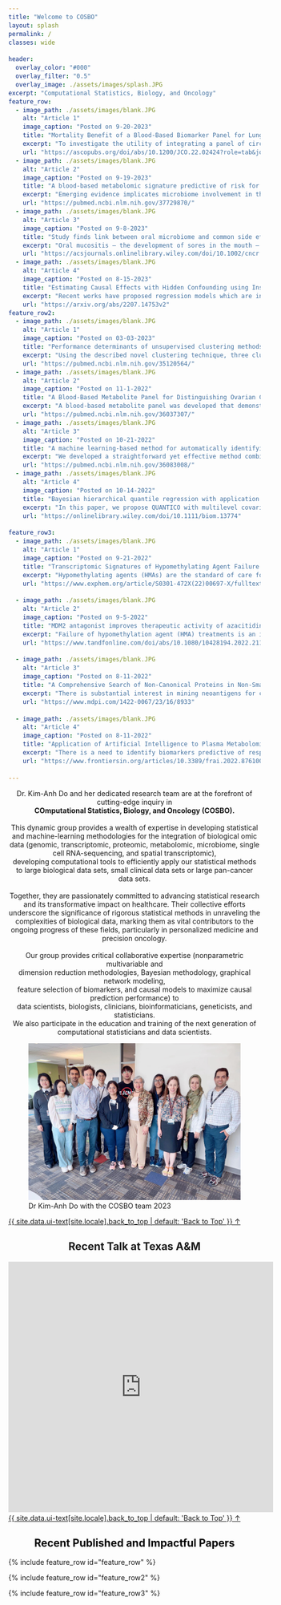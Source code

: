 ```yaml
---
title: "Welcome to COSBO"
layout: splash
permalink: /
classes: wide

header:
  overlay_color: "#000"
  overlay_filter: "0.5"
  overlay_image: ./assets/images/splash.JPG
excerpt: "Computational Statistics, Biology, and Oncology"
feature_row:
  - image_path: ./assets/images/blank.JPG
    alt: "Article 1"
    image_caption: "Posted on 9-20-2023"
    title: "Mortality Benefit of a Blood-Based Biomarker Panel for Lung Cancer on the Basis of the Prostate, Lung, Colorectal, and Ovarian Cohort"
    excerpt: "To investigate the utility of integrating a panel of circulating protein biomarkers in combination with a risk model on the basis of subject characteristics to identify individuals at high risk of harboring a lethal lung cancer... <br/><br/> (Click on title to read more)"
    url: "https://ascopubs.org/doi/abs/10.1200/JCO.22.02424?role=tab&journalCode=jco"
  - image_path: ./assets/images/blank.JPG
    alt: "Article 2"
    image_caption: "Posted on 9-19-2023"
    title: "A blood-based metabolomic signature predictive of risk for pancreatic cancer"
    excerpt: "Emerging evidence implicates microbiome involvement in the development of pancreatic cancer (PaCa). Here, we investigate whether increases in circulating microbial-related metabolites associate with PaCa risk by applying metabolomics profiling to 172 sera collected within 5 years... <br/><br/> (Click on title to read more)"
    url: "https://pubmed.ncbi.nlm.nih.gov/37729870/"
  - image_path: ./assets/images/blank.JPG
    alt: "Article 3"
    image_caption: "Posted on 9-8-2023"
    title: "Study finds link between oral microbiome and common side effect in patients with head and neck cancer"
    excerpt: "Oral mucositis – the development of sores in the mouth – is a common side effect for patients with head and neck cancers, affecting as many as 90%. It can lead to difficulty eating, weight loss, and readmission or prolonged hospital stays to manage pain or infections... <br/><br/> (Click on title to read more)"
    url: "https://acsjournals.onlinelibrary.wiley.com/doi/10.1002/cncr.35001"
  - image_path: ./assets/images/blank.JPG
    alt: "Article 4"
    image_caption: "Posted on 8-15-2023"
    title: "Estimating Causal Effects with Hidden Confounding using Instrumental Variables and Environments"
    excerpt: "Recent works have proposed regression models which are invariant across data collection environments. These estimators often have a causal interpretation under conditions on the environments and type of invariance imposed... <br/><br/> (Click on title to read more)"
    url: "https://arxiv.org/abs/2207.14753v2"
feature_row2:
  - image_path: ./assets/images/blank.JPG
    alt: "Article 1"
    image_caption: "Posted on 03-03-2023"
    title: "Performance determinants of unsupervised clustering methods for microbiome data."
    excerpt: "Using the described novel clustering technique, three clusters were identified within the data, each with their own differing trajectory pattern for the response variable of the presence or absence of dental caries. Intriguingly, the responsible.... <br/><br/> (Click on title to read more)"
    url: "https://pubmed.ncbi.nlm.nih.gov/35120564/"
  - image_path: ./assets/images/blank.JPG
    alt: "Article 2"
    image_caption: "Posted on 11-1-2022"
    title: "A Blood-Based Metabolite Panel for Distinguishing Ovarian Cancer from Benign Pelvic Masses"
    excerpt: "A blood-based metabolite panel was developed that demonstrates independent predictive ability and complements ROMA for distinguishing early-stage ovarian cancer from benign disease to better inform clinical decision making.... <br/><br/> (Click on title to read more)"
    url: "https://pubmed.ncbi.nlm.nih.gov/36037307/"
  - image_path: ./assets/images/blank.JPG
    alt: "Article 3"
    image_caption: "Posted on 10-21-2022"
    title: "A machine learning-based method for automatically identifying novel cells in annotating single-cell RNA-seq data"
    excerpt: "We developed a straightforward yet effective method combining autoencoder with iterative feature selection to automatically identify novel cells from scRNA-seq data. Our method trains an autoencoder with the labeled training data and applies... <br/><br/> (Click on title to read more)"
    url: "https://pubmed.ncbi.nlm.nih.gov/36083008/"
  - image_path: ./assets/images/blank.JPG
    alt: "Article 4"
    image_caption: "Posted on 10-14-2022"
    title: "Bayesian hierarchical quantile regression with application to characterizing the immune architecture of lung cancer"
    excerpt: "In this paper, we propose QUANTICO with multilevel covariates where, at any specific quantile level, selection over the direct (Level 1) covariates is performed for each subject. A novel feature of the proposed model is the development of a quantile-specific varying... <br/><br/> (Click on title to read more)"
    url: "https://onlinelibrary.wiley.com/doi/10.1111/biom.13774"  

feature_row3:
  - image_path: ./assets/images/blank.JPG
    alt: "Article 1"
    image_caption: "Posted on 9-21-2022"
    title: "Transcriptomic Signatures of Hypomethylating Agent Failure in Myelodysplastic Syndromes and Chronic Myelomonocytic Leukemia. Exp Hematol"
    excerpt: "Hypomethylating agents (HMAs) are the standard of care for myelodysplastic syndromes (MDS) and chronic myelomonocytic leukemia (CMML). HMA treatment failure is a major clinical problem and its mechanisms are poorly characterized We performed RNA sequencing in CD34+ bone marrow stem... <br/><br/> (Click on title to read more)"
    url: "https://www.exphem.org/article/S0301-472X(22)00697-X/fulltext" 

  - image_path: ./assets/images/blank.JPG
    alt: "Article 2"
    image_caption: "Posted on 9-5-2022"
    title: "MDM2 antagonist improves therapeutic activity of azacitidine in myelodysplastic syndromes and chronic myelomonocytic leukemia"
    excerpt: "Failure of hypomethylation agent (HMA) treatments is an important issue in myelodysplastic syndromes (MDS) and chronic myelomonocytic leukemia (CMML). Recent studies indicated that function of wildtype TP53 positively impacts outcome of HMA treatments. We investigated the combination of the.... <br/><br/> (Click on title to read more)"
    url: "https://www.tandfonline.com/doi/abs/10.1080/10428194.2022.2116932" 

  - image_path: ./assets/images/blank.JPG
    alt: "Article 3"
    image_caption: "Posted on 8-11-2022"
    title: "A Comprehensive Search of Non-Canonical Proteins in Non-Small Cell Lung Cancer and Their Impact on the Immune Response"
    excerpt: "There is substantial interest in mining neoantigens for cancer applications. Non-canonical proteins resulting from frameshift mutations have been identified as neoantigens in cancer. We investigated the landscape of non-canonical proteins in non-small cell lung cancer (NSCLC) and their induced immune response in... <br/><br/> (Click on title to read more)"
    url: "https://www.mdpi.com/1422-0067/23/16/8933" 

  - image_path: ./assets/images/blank.JPG
    alt: "Article 4"
    image_caption: "Posted on 8-11-2022"
    title: "Application of Artificial Intelligence to Plasma Metabolomics Profiles to Predict Response to Neoadjuvant Chemotherapy in Triple-Negative Breast Cancer"
    excerpt: "There is a need to identify biomarkers predictive of response to neoadjuvant chemotherapy (NACT) in triple-negative breast cancer (TNBC). We previously obtained evidence that a polyamine signature in the blood is associated with TNBC development and progression. In this study, we evaluated whether plasma polyamines... <br/><br/> (Click on title to read more)"
    url: "https://www.frontiersin.org/articles/10.3389/frai.2022.876100/full" 

---
```

<div class="center">
<p style="text-align: center">
Dr. Kim-Anh Do and her dedicated research team are at the forefront of cutting-edge inquiry in <br/> 
<b>COmputational Statistics, Biology, and Oncology (COSBO).</b> <br/>
<br />
This dynamic group provides a wealth of expertise in developing statistical and machine-learning methodologies for the integration of biological omic data (genomic, transcriptomic, proteomic, metabolomic, microbiome, single cell RNA-sequencing, and spatial transcriptomic), <br/>
developing computational tools to efficiently apply our statistical methods <br/>to large biological data sets, small clinical data sets or large pan-cancer data sets.<br/>
<br/>
Together, they are passionately committed to advancing statistical research and its transformative impact on healthcare.
Their collective efforts underscore the significance of rigorous statistical methods in unraveling the complexities of biological data, marking them as vital contributors to the ongoing progress of these fields, particularly in personalized medicine and precision oncology. <br/> <br/>
Our group provides critical collaborative expertise (nonparametric multivariable and <br/>dimension reduction methodologies, Bayesian methodology, graphical network modeling, <br/>
feature selection of biomarkers, and causal models to maximize causal prediction performance) to <br/> data scientists, biologists, clinicians, bioinformaticians, geneticists, and statisticians.
<br/>
We also participate in the education and training of the next generation of computational statisticians and data scientists.</p>
</div>

<div class="center">
<figure class="center">
<img src="./assets/images/group.JPG" class="responsive-image" alt="">
<figcaption>Dr Kim-Anh Do with the COSBO team 2023</figcaption>
</figure>
</div>
<a href="#" class="back-to-top">{{ site.data.ui-text[site.locale].back_to_top | default: 'Back to Top' }} &uarr;</a>
<div class="centerIframe">
<h2 style="text-align:center">Recent Talk at Texas A&M</h2>
<iframe src="https://onedrive.live.com/embed?resid=DD1D7A6CCCA3FEEC%2160909&amp;authkey=%21ALLKjlXnQyb-dDA&amp;em=2&amp;wdAr=1.7777777777777777" class="responsive-image" width="105%" height="500px" frameborder="0">This is an embedded <a target="_blank" href="https://office.com">Microsoft Office</a> presentation, powered by <a target="_blank" href="https://office.com/webapps">Office</a>.</iframe>
</div>
<a href="#" class="back-to-top">{{ site.data.ui-text[site.locale].back_to_top | default: 'Back to Top' }} &uarr;</a>
<div>
<a href="/papers" target="_blank" style="text-decoration: none; color: black; text-align:center;"><h2>Recent Published and Impactful Papers</h2></a>
</div>

{% include feature_row id="feature_row" %}

{% include feature_row id="feature_row2" %}

{% include feature_row id="feature_row3" %}